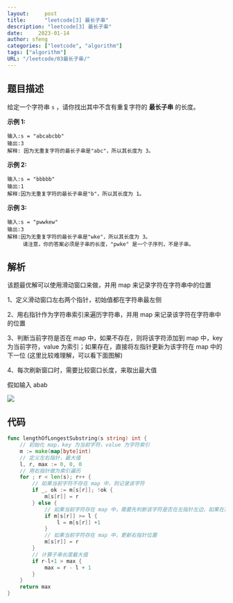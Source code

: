 ```yaml
---
layout:     post
title:      "leetcode[3] 最长子串"
description: "leetcode[3] 最长子串"
date:     2023-01-14
author: sfeng
categories: ["leetcode", "algorithm"]
tags: ["algorithm"]
URL: "/leetcode/03最长子串/"
---
```


## 题目描述

给定一个字符串 `s` ，请你找出其中不含有重复字符的 **最长子串** 的长度。

**示例 1:**

```
输入:s = "abcabcbb"
输出:3
解释: 因为无重复字符的最长子串是"abc"，所以其长度为 3。

```

**示例 2:**

```
输入:s = "bbbbb"
输出:1
解释:因为无重复字符的最长子串是"b"，所以其长度为 1。

```

**示例 3:**

```
输入:s = "pwwkew"
输出:3
解释:因为无重复字符的最长子串是"wke"，所以其长度为 3。
     请注意，你的答案必须是子串的长度，"pwke" 是一个子序列，不是子串。
```

## 解析

该题最优解可以使用滑动窗口来做，并用 map 来记录字符在字符串中的位置

1、定义滑动窗口左右两个指针，初始值都在字符串最左侧

2、用右指针作为字符串索引来遍历字符串，并用 map 来记录该字符在字符串中的位置

3、判断当前字符是否在 map 中，如果不存在，则将该字符添加到 map 中，key 为当前字符，value 为索引；如果存在，直接将左指针更新为该字符在 map 中的下一位 (这里比较难理解，可以看下面图解)

4、每次刷新窗口时，需要比较窗口长度，来取出最大值

假如输入 abab

![](/img/leetcode03.png)

## 代码

```go
func lengthOfLongestSubstring(s string) int {
	// 初始化 map，key 为当前字符，value 为字符索引
	m := make(map[byte]int)
	// 定义左右指针，最大值
	l, r, max := 0, 0, 0
	// 用右指针做为索引遍历
	for ; r < len(s); r++ {
		// 如果当前字符不存在 map 中，则记录该字符
		if _, ok := m[s[r]]; !ok {
			m[s[r]] = r
		} else {
			// 如果当前字符存在 map 中，需要先判断该字符是否在左指针左边，如果在左边则忽略，如果在右边更新左指针
			if m[s[r]] >= l {
				l = m[s[r]] +1
			}
			// 如果当前字符存在 map 中，更新右指针位置
			m[s[r]] = r
		}
		// 计算子串长度最大值
		if r-l+1 > max {
			max = r - l + 1
		}
	}
	return max
}
```